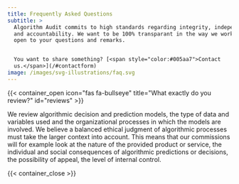 ```yaml
---
title: Frequently Asked Questions
subtitle: >
  Algorithm Audit commits to high standards regarding integrity, independence
  and accountability. We want to be 100% transparant in the way we work. We are
  open to your questions and remarks.


  You want to share something? [<span style="color:#005aa7">Contact
  us.</span>](/#contactform)
image: /images/svg-illustrations/faq.svg
---
```


{{< container_open icon="fas fa-bullseye" title="What exactly do you review?" id="reviews" >}}

We review algorithmic decision and prediction models, the type of data and variables used and the organizational processes in which the models are involved. We believe a balanced ethical judgment of algorithmic processes must take the larger context into account. This means that our commissions will for example look at the nature of the provided product or service, the individual and social consequences of algorithmic predictions or decisions, the possibility of appeal, the level of internal control.

{{< container_close >}}
